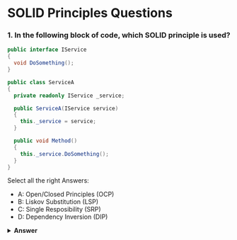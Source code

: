 # SOLID Principles Questions

<!-- start question 1 -->
### 1. In the following block of code, which SOLID principle is used?

```csharp
public interface IService
{
  void DoSomething();
}

public class ServiceA
{
  private readonly IService _service;

  public ServiceA(IService service)
  {
    this._service = service;
  }

  public void Method()
  {
    this._service.DoSomething();
  }
}
```

Select all the right Answers:

- A: Open/Closed Principles (OCP)
- B: Liskov Substitution (LSP)
- C: Single Resposibility (SRP)
- D: Dependency Inversion (DIP)

<details><summary><b>Answer</b></summary>
<p>

#### Answer: D

The Dependency Inversion Principle states that:

High-level modules should not depend on low-level modules. Both should depend on abstractions.

`ServiceA` (high-level) depends entirely on the `IService` (abstraction) and receives its dependency through the constructor (a form of Dependency Injection).

</p>
</details>
<!-- end question 1 -->
